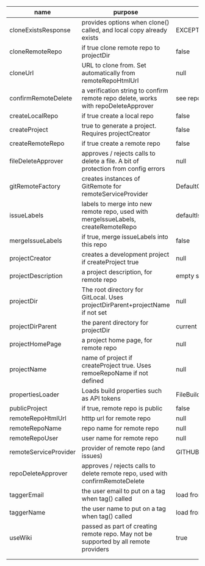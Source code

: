 | name                  | purpose                                                                              | default                   |
|-----------------------|--------------------------------------------------------------------------------------|---------------------------|
| cloneExistsResponse   | provides options when clone() called, and local copy already exists                  | EXCEPTION                 |
| cloneRemoteRepo       | if true clone remote repo to projectDir                                              | false                     |
| cloneUrl              | URL to clone from. Set automatically from remoteRepoHtmlUrl                          | null                      |
| confirmRemoteDelete   | a verification string to confirm remote repo delete, works with repoDeleteApprover   | see repoDeleteApprover    |
| createLocalRepo       | if true create a local repo                                                          | false                     |
| createProject         | true to generate a project. Requires projectCreator                                  | false                     |
| createRemoteRepo      | if true create a remote repo                                                         | false                     |
| fileDeleteApprover    | approves / rejects calls to delete a file. A bit of protection from config errors    | null                      |
| gitRemoteFactory      | creates instances of GitRemote for remoteServiceProvider                             | DefaultGitRemoteFactory   |
| issueLabels           | labels to merge into new remote repo, used with mergeIssueLabels, createRemoteRepo   | defaultIssueLabels        |
| mergeIssueLabels      | if true, merge issueLabels into this repo                                            | false                     |
| projectCreator        | creates a development project if createProject true                                  | null                      |
| projectDescription    | a project description, for remote repo                                               | empty string              |
| projectDir            | The root directory for GitLocal. Uses projectDirParent+projectName if not set        | null                      |
| projectDirParent      | the parent directory for projectDir                                                  | current dir               |
| projectHomePage       | a project home page, for remote repo                                                 | null                      |
| projectName           | name of project if createProject true. Uses remoeRepoName if not defined             | null                      |
| propertiesLoader      | Loads build properties such as API tokens                                            | FileBuildPropertiesLoader |
| publicProject         | if true, remote repo is public                                                       | false                     |
| remoteRepoHtmlUrl     | htttp url for remote repo                                                            | null                      |
| remoteRepoName        | repo name for remote repo                                                            | null                      |
| remoteRepoUser        | user name for remote repo                                                            | null                      |
| remoteServiceProvider | provider of remote repo (and issues)                                                 | GITHUB                    |
| repoDeleteApprover    | approves / rejects calls to delete remote repo, used with confirmRemoteDelete        |                           |
| taggerEmail           | the user email to put on a tag when tag() called                                     | load from properties      |
| taggerName            | the user name to put on a tag when tag() called                                      | load from properties      |
| useWiki               | passed as part of creating remote repo. May not be supported by all remote providers | true                      |
|                       |                                                                                      |                           |
|                       |                                                                                      |                           |
